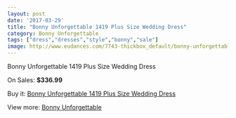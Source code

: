 ```yaml
---
layout: post
date: '2017-03-29'
title: "Bonny Unforgettable 1419 Plus Size Wedding Dress"
category: Bonny Unforgettable
tags: ["dress","dresses","style","bonny","sale"]
image: http://www.eudances.com/7743-thickbox_default/bonny-unforgettable-1419-plus-size-wedding-dress.jpg
---
```

Bonny Unforgettable 1419 Plus Size Wedding Dress

On Sales: **$336.99**
<a href="https://www.eudances.com/en/bonny-unforgettable/2736-bonny-unforgettable-1419-plus-size-wedding-dress.html"><amp-img layout="responsive" width="600" height="600" src="//www.eudances.com/7743-thickbox_default/bonny-unforgettable-1419-plus-size-wedding-dress.jpg" alt="Bonny Unforgettable 1419 Plus Size Wedding Dress 0" /></a>
<a href="https://www.eudances.com/en/bonny-unforgettable/2736-bonny-unforgettable-1419-plus-size-wedding-dress.html"><amp-img layout="responsive" width="600" height="600" src="//www.eudances.com/7745-thickbox_default/bonny-unforgettable-1419-plus-size-wedding-dress.jpg" alt="Bonny Unforgettable 1419 Plus Size Wedding Dress 1" /></a>
<a href="https://www.eudances.com/en/bonny-unforgettable/2736-bonny-unforgettable-1419-plus-size-wedding-dress.html"><amp-img layout="responsive" width="600" height="600" src="//www.eudances.com/7744-thickbox_default/bonny-unforgettable-1419-plus-size-wedding-dress.jpg" alt="Bonny Unforgettable 1419 Plus Size Wedding Dress 2" /></a>

Buy it: [Bonny Unforgettable 1419 Plus Size Wedding Dress](https://www.eudances.com/en/bonny-unforgettable/2736-bonny-unforgettable-1419-plus-size-wedding-dress.html "Bonny Unforgettable 1419 Plus Size Wedding Dress")

View more: [Bonny Unforgettable](https://www.eudances.com/en/41-bonny-unforgettable "Bonny Unforgettable")